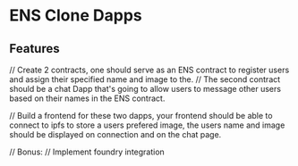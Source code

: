 # ENS Clone Dapps


## Features

// Create 2 contracts, one should serve as an ENS contract to register users and assign their specified name and image to the.
// The second contract should be a chat Dapp that's going to allow users to message other users based on their names in the ENS contract. 

// Build a frontend for these two dapps, your frontend should be able to connect to ipfs to store a users prefered image, the users name and image should be displayed on connection and on the chat page.

// Bonus:
// Implement foundry integration

